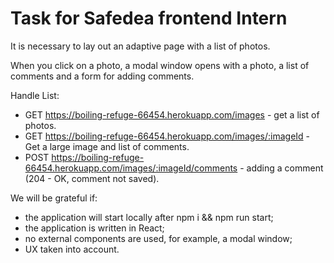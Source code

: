 # Task for Safedea frontend Intern

It is necessary to lay out an adaptive page with a list of photos.

When you click on a photo, a modal window opens with a photo, a list of comments and a form for adding comments.

Handle List:
* GET https://boiling-refuge-66454.herokuapp.com/images - get a list of photos.
* GET https://boiling-refuge-66454.herokuapp.com/images/:imageId - Get a large image and list of comments.
* POST https://boiling-refuge-66454.herokuapp.com/images/:imageId/comments - adding a comment (204 - OK, comment not saved).

We will be grateful if:
- the application will start locally after npm i && npm run start;
- the application is written in React;
- no external components are used, for example, a modal window;
- UX taken into account.